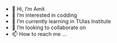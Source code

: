 - 👋 Hi, I’m Amit
- 👀 I’m interested in codding
- 🌱 I’m currently learning in TUlas Institute 
- 💞️ I’m looking to collaborate on 
- 📫 How to reach me ...

<!---
Akroyal/Akroyal is a ✨ special ✨ repository because its `README.md` (this file) appears on your GitHub profile.
You can click the Preview link to take a look at your changes.
--->
